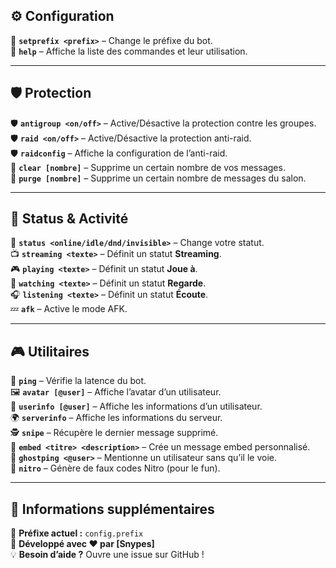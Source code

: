 ## ⚙️ Configuration  
🔹 **`setprefix <prefix>`** – Change le préfixe du bot.  
🔹 **`help`** – Affiche la liste des commandes et leur utilisation.  

---

## 🛡️ Protection  
🛡️ **`antigroup <on/off>`** – Active/Désactive la protection contre les groupes.  
🛡️ **`raid <on/off>`** – Active/Désactive la protection anti-raid.  
🛡️ **`raidconfig`** – Affiche la configuration de l’anti-raid.  
🧹 **`clear [nombre]`** – Supprime un certain nombre de vos messages.  
🧹 **`purge [nombre]`** – Supprime un certain nombre de messages du salon.  

---

## 👤 Status & Activité  
💠 **`status <online/idle/dnd/invisible>`** – Change votre statut.  
📺 **`streaming <texte>`** – Définit un statut **Streaming**.  
🎮 **`playing <texte>`** – Définit un statut **Joue à**.  
👀 **`watching <texte>`** – Définit un statut **Regarde**.  
🎧 **`listening <texte>`** – Définit un statut **Écoute**.  
💤 **`afk`** – Active le mode AFK.  

---

## 🎮 Utilitaires  
🏓 **`ping`** – Vérifie la latence du bot.  
🖼️ **`avatar [@user]`** – Affiche l’avatar d’un utilisateur.  
👤 **`userinfo [@user]`** – Affiche les informations d’un utilisateur.  
🌍 **`serverinfo`** – Affiche les informations du serveur.  
🕵️ **`snipe`** – Récupère le dernier message supprimé.  
📝 **`embed <titre> <description>`** – Crée un message embed personnalisé.  
👻 **`ghostping <@user>`** – Mentionne un utilisateur sans qu’il le voie.  
🎁 **`nitro`** – Génère de faux codes Nitro (pour le fun).  

---

## 📌 Informations supplémentaires  
📜 **Préfixe actuel :** `config.prefix`  
🤖 **Développé avec ❤️ par [Snypes]**  
💡 **Besoin d’aide ?** Ouvre une issue sur GitHub !  
